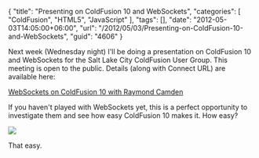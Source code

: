 {
	"title": "Presenting on ColdFusion 10 and WebSockets",
	"categories": [
		"ColdFusion",
		"HTML5",
		"JavaScript"
	],
	"tags": [],
	"date": "2012-05-03T14:05:00+06:00",
	"url": "/2012/05/03/Presenting-on-ColdFusion-10-and-WebSockets",
	"guid": "4606"
}

Next week (Wednesday night) I'll be doing a presentation on ColdFusion 10 and WebSockets for the Salt Lake City ColdFusion User Group. This meeting is open to the public. Details (along with Connect URL) are available here:

<a href="http://www.slcfug.org/events/58085992/?eventId=58085992&action=detail">WebSockets on ColdFusion 10 with Raymond Camden</a>

If you haven't played with WebSockets yet, this is a perfect opportunity to investigate them and see how easy ColdFusion 10 makes it. How easy?

<img src="https://static.raymondcamden.com/images/take_it_easy_kitten-7530.jpg" />

That easy.